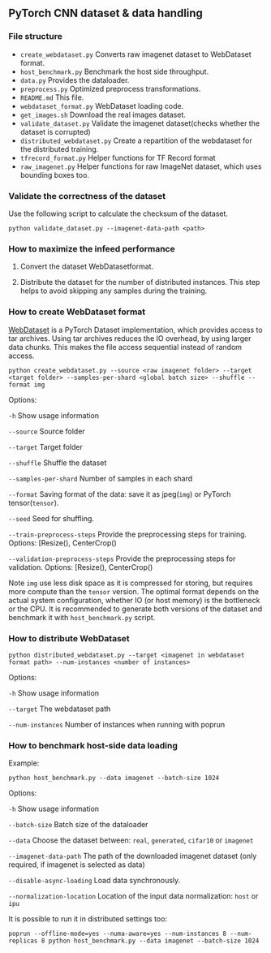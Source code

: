 PyTorch CNN dataset & data handling
---


### File structure

* `create_webdataset.py` Converts raw imagenet dataset to WebDataset format.
* `host_benchmark.py` Benchmark the host side throughput. 
* `data.py` Provides the dataloader.
* `preprocess.py` Optimized preprocess transformations.
* `README.md` This file.
* `webdataset_format.py` WebDataset loading code.
* `get_images.sh` Download the real images dataset.
* `validate_dataset.py` Validate the imagenet dataset(checks whether the dataset is corrupted)
* `distributed_webdataset.py` Create a repartition of the webdataset for the distributed training.
* `tfrecord_format.py` Helper functions for TF Record format
* `raw_imagenet.py` Helper functions for raw ImageNet dataset, which uses bounding boxes too.

### Validate the correctness of the dataset

Use the following script to calculate the checksum of the dataset.
```
python validate_dataset.py --imagenet-data-path <path> 
```


### How to maximize the infeed performance

1) Convert the dataset WebDatasetformat.

2) Distribute the dataset for the number of distributed instances. This step helps to avoid skipping any samples during the training.

### How to create WebDataset format
[WebDataset](https://github.com/tmbdev/webdataset) is a PyTorch Dataset implementation, which provides access to tar archives. Using tar archives reduces the IO overhead, by using larger data chunks. This makes the file access sequential instead of random access.

```
python create_webdataset.py --source <raw imagenet folder> --target <target folder> --samples-per-shard <global batch size> --shuffle --format img
```

Options:

`-h`                            Show usage information

`--source`                      Source folder

`--target`                      Target folder

`--shuffle`                     Shuffle the dataset

`--samples-per-shard`           Number of samples in each shard

`--format`                      Saving format of the data: save it as jpeg(`img`) or PyTorch tensor(`tensor`).

`--seed`                        Seed for shuffling.

`--train-preprocess-steps`      Provide the preprocessing steps for training. Options: [Resize(<size>), CenterCrop(<size>)

`--validation-preprocess-steps` Provide the preprocessing steps for validation. Options: [Resize(<size>), CenterCrop(<size>)

Note `img` use less disk space as it is compressed for storing, but requires more compute than the `tensor` version. The optimal format depends on the actual system configuration, whether IO (or host memory) is the bottleneck or the CPU. It is recommended to generate both versions of the dataset and benchmark it with `host_benchmark.py` script.

### How to distribute WebDataset

 ```
python distributed_webdataset.py --target <imagenet in webdataset format path> --num-instances <number of instances> 
```

Options:

`-h`                            Show usage information

`--target`                      The webdataset path

`--num-instances`               Number of instances when running with poprun       


### How to benchmark host-side data loading

Example:
```
python host_benchmark.py --data imagenet --batch-size 1024
```

Options:

`-h`                            Show usage information

`--batch-size`                  Batch size of the dataloader

`--data`                        Choose the dataset between: `real`, `generated`, `cifar10` or `imagenet`

`--imagenet-data-path`          The path of the downloaded imagenet dataset (only required, if imagenet is selected as data)

`--disable-async-loading`       Load data synchronously.

`--normalization-location`      Location of the input data normalization: `host` or `ipu`

It is possible to run it in distributed settings too:
```
poprun --offline-mode=yes --numa-aware=yes --num-instances 8 --num-replicas 8 python host_benchmark.py --data imagenet --batch-size 1024
```

